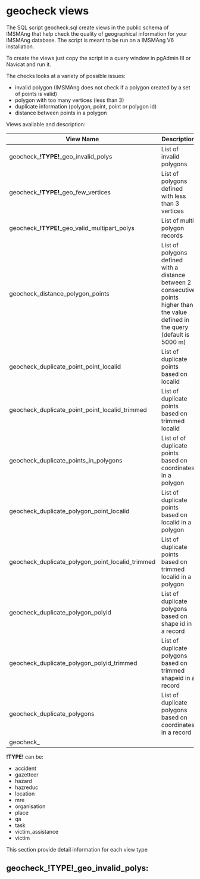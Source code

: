 # geocheck views

The SQL script geocheck.sql create views in the public schema of IMSMAng that help check the quality of geographical information for your IMSMAng database. The script is meant to be run on a IMSMAng V6 installation.

To create the views just copy the script in a query window in pgAdmin III or Navicat and run it.

The checks looks at a variety of possible issues:
  - invalid polygon (IMSMAng does not check if a polygon created by a set of points is valid)
  - polygon with too many vertices (less than 3)
  - duplicate information (polygon, point, point or polygon id)
  - distance between points in a polygon

Views available and description:

|View Name| Description|
| --- | --- |
| geocheck_**!TYPE!**_geo_invalid_polys | List of invalid polygons |
| geocheck_**!TYPE!**_geo_few_vertices | List of polygons defined with less than 3 vertices|
| geocheck_**!TYPE!**_geo_valid_multipart_polys | List of multi polygon records|
| geocheck_distance_polygon_points | List of polygons defined with a distance between 2 consecutive points higher than the value defined in the query (default is 5000 m) | 
| geocheck_duplicate_point_point_localid | List of duplicate points based on localid |
| geocheck_duplicate_point_point_localid_trimmed | List of duplicate points based on trimmed localid |
| geocheck_duplicate_points_in_polygons | List of of duplicate points based on coordinates in a polygon|
| geocheck_duplicate_polygon_point_localid | List of duplicate points based on localid in a polygon
| geocheck_duplicate_polygon_point_localid_trimmed | List of duplicate points based on trimmed localid in a polygon|
| geocheck_duplicate_polygon_polyid | List of duplicate polygons based on shape id in a record |
| geocheck_duplicate_polygon_polyid_trimmed | List of duplicate polygons based on trimmed shapeid in a record |
| geocheck_duplicate_polygons | List of duplicate polygons based on coordinates in a record |
| geocheck_
  
**!TYPE!** can be:
  - accident
  - gazetteer
  - hazard
  - hazreduc
  - location
  - mre
  - organisation
  - place
  - qa
  - task
  - victim_assistance
  - victim

This section provide detail information for each view type

geocheck_**!TYPE!**_geo_invalid_polys:
  - 
